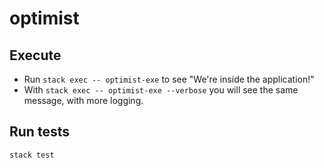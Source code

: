 # optimist

## Execute  

* Run `stack exec -- optimist-exe` to see "We're inside the application!"
* With `stack exec -- optimist-exe --verbose` you will see the same message, with more logging.

## Run tests

`stack test`
